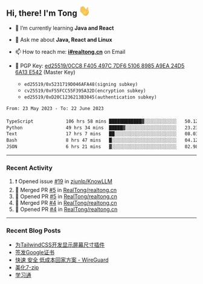 ## Hi, there! I'm Tong <img src="https://raw.githubusercontent.com/realtong/realtong/main/wave.gif" width="30px">



- 🌱 I’m currently learning **Java and React**
- 💬 Ask me about **Java, React and Linux**
- 📫 How to reach me: **[i#realtong.cn](mailto:i@realtong.cn)** on Email
- 🔑 PGP Key: [ed25519/0CC8 F405 497C 7DF6 5106 8985 A9EA 24D5 6A13 E542](https://github.com/RealTong.gpg) (Master Key)
  
  - `ed25519/0x5231719D046AFA48(signing subkey)`
  - `cv25519/0xF55FCC55F395A32D(encryption subkey)`
  - `ed25519/0xD20C1236213B3045(authentication subkey)`

<!--START_SECTION:waka-->

```txt
From: 23 May 2023 - To: 22 June 2023

TypeScript            106 hrs 58 mins ████████████▓░░░░░░░░░░░░   50.12 %
Python                49 hrs 34 mins  █████▓░░░░░░░░░░░░░░░░░░░   23.23 %
Text                  17 hrs 7 mins   ██░░░░░░░░░░░░░░░░░░░░░░░   08.03 %
Bash                  8 hrs 47 mins   █░░░░░░░░░░░░░░░░░░░░░░░░   04.12 %
JSON                  6 hrs 21 mins   ▓░░░░░░░░░░░░░░░░░░░░░░░░   02.98 %
```

<!--END_SECTION:waka-->

---
### Recent Activity

<!--START_SECTION:activity-->
1. ❗ Opened issue [#19](https://github.com/zjunlp/KnowLLM/issues/19) in [zjunlp/KnowLLM](https://github.com/zjunlp/KnowLLM)
2. 🎉 Merged PR [#5](https://github.com/RealTong/realtong.cn/pull/5) in [RealTong/realtong.cn](https://github.com/RealTong/realtong.cn)
3. 💪 Opened PR [#5](https://github.com/RealTong/realtong.cn/pull/5) in [RealTong/realtong.cn](https://github.com/RealTong/realtong.cn)
4. 🎉 Merged PR [#4](https://github.com/RealTong/realtong.cn/pull/4) in [RealTong/realtong.cn](https://github.com/RealTong/realtong.cn)
5. 💪 Opened PR [#4](https://github.com/RealTong/realtong.cn/pull/4) in [RealTong/realtong.cn](https://github.com/RealTong/realtong.cn)
<!--END_SECTION:activity-->

---
### Recent Blog Posts
<!-- BLOG-POST-LIST:START -->
- [为TailwindCSS开发显示屏幕尺寸插件](https://www.realtong.cn/blog/tailwindcssplugin)
- [签发Google证书](https://www.realtong.cn/blog/auto-issue-google-public-certificates-using-acmedotsh)
- [快速 安全 低成本回家方案 - WireGuard](https://www.realtong.cn/blog/8)
- [美化7-zip](https://www.realtong.cn/blog/3)
- [学习通](https://www.realtong.cn/blog/1)
<!-- BLOG-POST-LIST:END -->